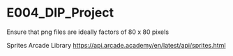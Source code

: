 # E004_DIP_Project

Ensure that png files are ideally factors of 80 x 80 pixels

Sprites Arcade Library https://api.arcade.academy/en/latest/api/sprites.html

